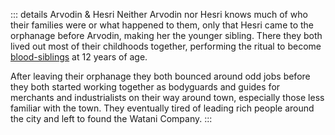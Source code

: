 ::: details Arvodin & Hesri
Neither Arvodin nor Hesri knows much of who their families were or what happened to them, only that Hesri came to the orphanage before Arvodin, making her the younger sibling. There they both lived out most of their childhoods together, performing the ritual to become [blood-siblings](/places/trit_shi#blood-siblings) at 12 years of age.

After leaving their orphanage they both bounced around odd jobs before they both started working together as bodyguards and guides for merchants and industrialists on their way around town, especially those less familiar with the town. They eventually tired of leading rich people around the city and left to found the Watani Company.
:::